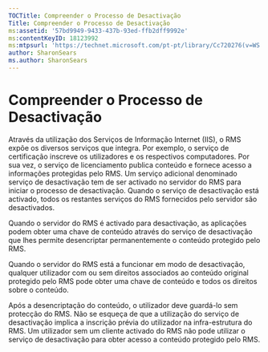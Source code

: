 ```yaml
---
TOCTitle: Compreender o Processo de Desactivação
Title: Compreender o Processo de Desactivação
ms:assetid: '57bd9949-9433-437b-93ed-ffb2dff9992e'
ms:contentKeyID: 18123992
ms:mtpsurl: 'https://technet.microsoft.com/pt-pt/library/Cc720276(v=WS.10)'
author: SharonSears
ms.author: SharonSears
---
```


Compreender o Processo de Desactivação
======================================

Através da utilização dos Serviços de Informação Internet (IIS), o RMS expõe os diversos serviços que integra. Por exemplo, o serviço de certificação inscreve os utilizadores e os respectivos computadores. Por sua vez, o serviço de licenciamento publica conteúdo e fornece acesso a informações protegidas pelo RMS. Um serviço adicional denominado serviço de desactivação tem de ser activado no servidor do RMS para iniciar o processo de desactivação. Quando o serviço de desactivação está activado, todos os restantes serviços do RMS fornecidos pelo servidor são desactivados.

Quando o servidor do RMS é activado para desactivação, as aplicações podem obter uma chave de conteúdo através do serviço de desactivação que lhes permite desencriptar permanentemente o conteúdo protegido pelo RMS.

Quando o servidor do RMS está a funcionar em modo de desactivação, qualquer utilizador com ou sem direitos associados ao conteúdo original protegido pelo RMS pode obter uma chave de conteúdo e todos os direitos sobre o conteúdo.

Após a desencriptação do conteúdo, o utilizador deve guardá-lo sem protecção do RMS. Não se esqueça de que a utilização do serviço de desactivação implica a inscrição prévia do utilizador na infra-estrutura do RMS. Um utilizador sem um cliente activado do RMS não pode utilizar o serviço de desactivação para obter acesso a conteúdo protegido pelo RMS.
